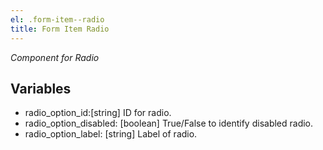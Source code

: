 ```yaml
---
el: .form-item--radio
title: Form Item Radio
---
```

_Component for Radio_

## Variables
* radio_option_id:[string] ID for radio.
* radio_option_disabled: [boolean] True/False to identify disabled radio.
* radio_option_label: [string] Label of radio.